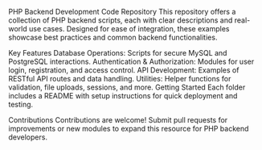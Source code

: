 PHP Backend Development Code Repository
This repository offers a collection of PHP backend scripts, each with clear descriptions and real-world use cases. Designed for ease of integration, these examples showcase best practices and common backend functionalities.

Key Features
Database Operations: Scripts for secure MySQL and PostgreSQL interactions.
Authentication & Authorization: Modules for user login, registration, and access control.
API Development: Examples of RESTful API routes and data handling.
Utilities: Helper functions for validation, file uploads, sessions, and more.
Getting Started
Each folder includes a README with setup instructions for quick deployment and testing.

Contributions
Contributions are welcome! Submit pull requests for improvements or new modules to expand this resource for PHP backend developers.
